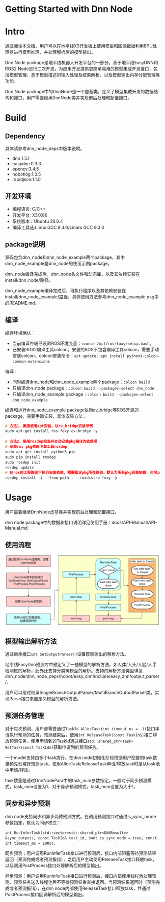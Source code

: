 Getting Started with Dnn Node
=======


# Intro

通过阅读本文档，用户可以在地平线X3开发板上使用模型和图像数据利用BPU处理器进行模型推理，并处理解析后的模型输出。

Dnn Node package是地平线机器人开发平台的一部分，基于地平线EasyDNN和ROS2 Node进行二次开发，为应用开发提供更简单易用的模型集成开发接口，包括模型管理、基于模型描述的输入处理及结果解析，以及模型输出内存分配管理等功能。

Dnn Node package中的DnnNode是一个虚基类，定义了模型集成开发的数据结构和接口，用户需要继承DnnNode类并实现前后处理和配置接口。

# Build

## Dependency

具体请参考dnn_node_deps中版本说明。

- dnn:1.5.1
- easydnn:0.3.3
- opencv:3.4.5
- hobotlog:1.0.5
- rapidjson:1.1.0

## 开发环境

- 编程语言: C/C++
- 开发平台: X3/X86
- 系统版本：Ubuntu 20.0.4
- 编译工具链:Linux GCC 9.3.0/Linaro GCC 9.3.0

## package说明

源码包含dnn_node和dnn_node_example两个package，其中dnn_node_example是dnn_node的使用示例package。

dnn_node编译完成后，dnn_node头文件和动态库，以及其依赖安装在install/dnn_node/路径。

dnn_node_example编译完成后，可执行程序以及其依赖安装在install/dnn_node_example/路径，具体使用方法参考dnn_node_example pkg中的README.md。

## 编译

编译环境确认：

- 当前编译终端已设置ROS环境变量：`source /opt/ros/foxy/setup.bash`。
-  已安装ROS2编译工具colcon。安装的ROS不包含编译工具colcon，需要手动安装colcon。colcon安装命令：`apt update; apt install python3-colcon-common-extensions`

编译：

- 同时编译dnn_node和dnn_node_example两个package：`colcon build`
- 只编译dnn_node package：`colcon build --packages-select dnn_node`
- 只编译dnn_node_example package：`colcon build --packages-select dnn_node_example`

编译和运行dnn_node_example package依赖cv_bridge等ROS开源的package，需要手动安装，具体安装方法：

```cpp
# 方法1，直接使用apt安装，以cv_bridge安装举例
sudo apt-get install ros-foxy-cv-bridge -y

# 方法2，使用rosdep检查并自动安装pkg编译的依赖项
# 安装ros pkg依赖下载⼯具rosdep
sudo apt-get install python3-pip
sudo pip install rosdep
sudo rosdep init
rosdep update
# 在ros的⼯程路径下执⾏安装依赖，需要指定pkg所在路径。默认为所有pkg安装依赖，也可以指定为某个pkg安装依赖
rosdep install -i --from-path . --rosdistro foxy -y
```


# Usage

用户需要继承DnnNode虚基类并实现前后处理和配置接口。

dnn node package中的数据和接口说明详见使用手册：docs/API-Manual/API-Manual.md

## 使用流程

![](./docs/dnnnode_workflow.jpg)

## 模型输出解析方法

通过继承接口`int SetOutputParser()`设置模型输出的解析方法。

地平线EasyDnn预测库中预定义了一些模型的解析方法，如人体/人头/人脸/人手检测框的解析，此外还支持分类等模型的解析。支持的解析方法类型详见dnn_node/dnn_node_deps/hobot/easy_dnn/include/easy_dnn/output_parser/。

用户可以用过继承SingleBranchOutputParser/MultiBranchOutputParser类，实现Parse接口来自定义模型的解析方法。

## 预测任务管理

对于每次预测，用户都需要通过`TaskId AllocTask(int timeout_ms = -1)`接口申请执行预测的任务，预测结束后，使用`int ReleaseTask(const TaskId&)`接口释放预测任务。使用申请到的TaskId通过接口`std::shared_ptr<Task> GetTask(const TaskId&)`获取申请到的预测任务。

一个model支持由多个task执行，在dnn node初始化阶段根据用户配置的task数量预先创建好预测task，使用AllocTask/ReleaseTask申请/释放task时是从task池中申请/释放。

task数量是通过DnnNodePara中的task_num参数指定。一般对于同步预测模式，task_num设置为1，对于异步预测模式，task_num设置为大于1。

## 同步和异步预测

dnn node支持同步和异步两种预测方式。在调用预测接口时通过is_sync_mode参数指定，默认为同步模式：

`int RunInferTask(std::vector<std::shared_ptr<DNNResult>> &sync_outputs, const TaskId& task_id, bool is_sync_mode = true, const int timeout_ms = 1000);`

同步预测：用户调用RunInferTask接口进行预测后，接口内部阻塞等待预测结果返回（预测完成或者预测报错），之后用户主动使用ReleaseTask接口释放task，以及调用PostProcess接口处理解析后的模型输出。

异步预测：用户调用RunInferTask接口进行预测后，接口内部使用线程池处理预测，预测任务送入线程池后不等待预测结束直接返回。当预测结果返回时（预测完成或者预测报错），在dnn node内部使用ReleaseTask接口释放task，并通过PostProcess接口回调解析后的模型输出。

